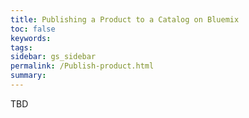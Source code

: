 ```yaml
---
title: Publishing a Product to a Catalog on Bluemix
toc: false
keywords:
tags:
sidebar: gs_sidebar
permalink: /Publish-product.html
summary:
---
```


TBD

